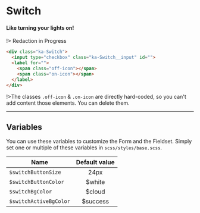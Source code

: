 # Switch
####  Like turning your lights on!

!> Redaction in Progress

```html
<div class="ka-Switch">
  <input type="checkbox" class="ka-Switch__input" id="">
  <label for="">
    <span class="off-icon"></span>
    <span class="on-icon"></span>
  </label>
</div>
```

!>The classes `.off-icon` & `.on-icon` are directly hard-coded, so you can't add content those elements. You can delete them.

***
Variables
------
You can use these variables to customize the Form and the Fieldset. Simply set one or multiple of these variables in `scss/styles/base.scss`.

| Name  | Default value |
| ------- |:-----------:|
|`$switchButtonSize`| 24px |
|`$switchButtonColor`| $white |
|`$switchBgColor`| $cloud |
|`$switchActiveBgColor`| $success |
